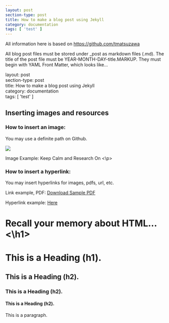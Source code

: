 ```yaml
---
layout: post
section-type: post
title: How to make a blog post using Jekyll
category: documentation
tags: [ 'test' ]
---
```


<p> All information here is based on
<a href="https://github.com/tmatsuzawa"> https://github.com/tmatsuzawa</a>  </p>

<p> All blog post files must be stored under _post as markdown files (.md). The title of the post file must be YEAR-MONTH-DAY-title.MARKUP.
They must begin with YAML Front Matter, which looks like... </p>

<p> layout: post <br>
section-type: post <br>
title: How to make a blog post using Jekyll <br>
category: documentation <br>
tags: [ 'test' ] </p>


<h2> Inserting images and resources </h2>
<h3> How to insert an image:</h3>
<p> You may use a definite path on Github. </p>
<img src="https://tmatsuzawa.github.io/img/2017-09-23/Keep_Calm.jpg"  >
<p> Image Example: Keep Calm and Research On <\p>



<h3>  How to insert a hyperlink:</h3>
<p> You may insert hyperlinks for images, pdfs, url, etc. </p>

<p> Link example, PDF:  <a href="https://tmatsuzawa.github.io/cv/CV_TakumiMatsuzawa.pdf"> Download Sample PDF </a></p>
<p> Hyperlink example: <a href="https://github.com/tmatsuzawa"> Here</a> </p>


<h1> Recall your memory about HTML... <\h1>
<h1> This is a Heading (h1). </h1>
<h2> This is a Heading (h2). </h2>
<h3> This is a Heading (h2). </h3>
<h4> This is a Heading (h2). </h4>
<p> This is a paragraph.</p>